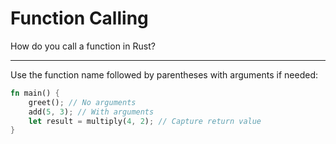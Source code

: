 # Function Calling

How do you call a function in Rust?

---

Use the function name followed by parentheses with arguments if needed:
```rust
fn main() {
    greet(); // No arguments
    add(5, 3); // With arguments
    let result = multiply(4, 2); // Capture return value
}
```